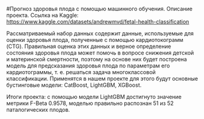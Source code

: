 #Прогноз здоровья плода с помощью машинного обучения. Описание проекта.
Ссылка на Kaggle: https://www.kaggle.com/datasets/andrewmvd/fetal-health-classification

Рассматриваемый набор данных содержит данные, используемые для оценки здоровья плода, полученные с помощью кардиотокограмм (CTG). Правильная оценка этих данных и верное определение состояния здоровья плода может помочь в вопросе снижения детской и материнской смертности, поэтому на основе них будет построена модель для предсказания здоровья плода по параметрам его кардиотограммы, т. е. решаться задача многоклассовой классификации. Применятся в нашем проекте для этого будут основные бустинговые модели: CatBoost, LightGBM, XGBoost.

Итоги проекта: с помощью модели LightGBM достигнуто значение метрики F-Beta 0.9578, моделью правильно распознан 51 из 52 паталогических плодов.
